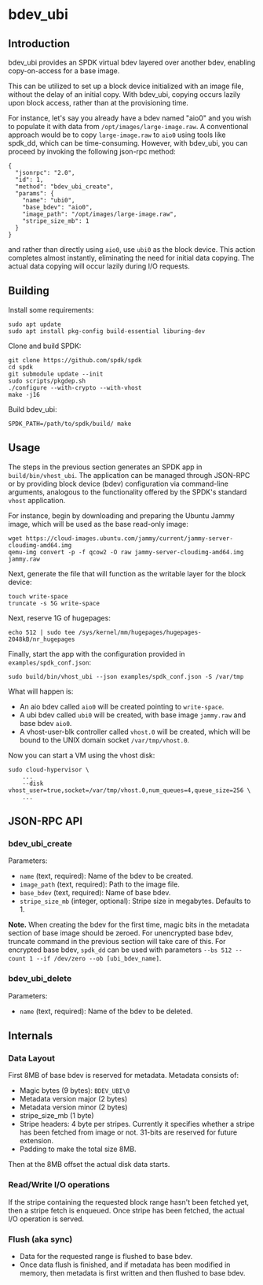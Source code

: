 # bdev_ubi

## Introduction

bdev_ubi provides an SPDK virtual bdev layered over another bdev, enabling
copy-on-access for a base image.

This can be utilized to set up a block device initialized with an image file,
without the delay of an initial copy. With bdev_ubi, copying occurs lazily upon
block access, rather than at the provisioning time.

For instance, let's say you already have a bdev named "aio0" and you wish to
populate it with data from `/opt/images/large-image.raw`. A conventional
approach would be to copy `large-image.raw` to `aio0` using tools like spdk_dd,
which can be time-consuming. However, with bdev_ubi, you can proceed by invoking
the following json-rpc method:

```
{
  "jsonrpc": "2.0",
  "id": 1,
  "method": "bdev_ubi_create",
  "params": {
    "name": "ubi0",
    "base_bdev": "aio0",
    "image_path": "/opt/images/large-image.raw",
    "stripe_size_mb": 1
  }
}
```

and rather than directly using `aio0`, use `ubi0` as the block device. This
action completes almost instantly, eliminating the need for initial data
copying. The actual data copying will occur lazily during I/O requests.

## Building

Install some requirements:

```
sudo apt update
sudo apt install pkg-config build-essential liburing-dev
```

Clone and build SPDK:

```
git clone https://github.com/spdk/spdk
cd spdk
git submodule update --init
sudo scripts/pkgdep.sh
./configure --with-crypto --with-vhost
make -j16
```

Build bdev_ubi:

```
SPDK_PATH=/path/to/spdk/build/ make
```

## Usage

The steps in the previous section generates an SPDK app in
`build/bin/vhost_ubi`. The application can be managed through JSON-RPC or by
providing block device (bdev) configuration via command-line arguments,
analogous to the functionality offered by the SPDK's standard `vhost`
application.

For instance, begin by downloading and preparing the Ubuntu Jammy image, which
will be used as the base read-only image:

```
wget https://cloud-images.ubuntu.com/jammy/current/jammy-server-cloudimg-amd64.img
qemu-img convert -p -f qcow2 -O raw jammy-server-cloudimg-amd64.img jammy.raw
```

Next, generate the file that will function as the writable layer for the block
device:

```
touch write-space
truncate -s 5G write-space
```

Next, reserve 1G of hugepages:

```
echo 512 | sudo tee /sys/kernel/mm/hugepages/hugepages-2048kB/nr_hugepages
```

Finally, start the app with the configuration provided in
`examples/spdk_conf.json`:

```
sudo build/bin/vhost_ubi --json examples/spdk_conf.json -S /var/tmp
```

What will happen is:
* An aio bdev called `aio0` will be created pointing to `write-space`.
* A ubi bdev called `ubi0` will be created, with base image `jammy.raw` and base
  bdev `aio0`.
* A vhost-user-blk controller called `vhost.0` will be created, which will be
  bound to the UNIX domain socket `/var/tmp/vhost.0`.

Now you can start a VM using the vhost disk:

```
sudo cloud-hypervisor \
    ...
    --disk vhost_user=true,socket=/var/tmp/vhost.0,num_queues=4,queue_size=256 \
    ...
```

## JSON-RPC API

### bdev_ubi_create

Parameters:
* `name` (text, required): Name of the bdev to be created.
* `image_path` (text, required): Path to the image file.
* `base_bdev` (text, required): Name of base bdev.
* `stripe_size_mb` (integer, optional): Stripe size in megabytes. Defaults to 1.

**Note.** When creating the bdev for the first time, magic bits in the metadata
section of base image should be zeroed. For unencrypted base bdev, truncate
command in the previous section will take care of this. For encrypted base bdev,
`spdk_dd` can be used with parameters `--bs 512 --count 1 --if /dev/zero --ob
[ubi_bdev_name]`.

### bdev_ubi_delete

Parameters:
* `name` (text, required): Name of the bdev to be deleted.

## Internals

### Data Layout

First 8MB of base bdev is reserved for metadata. Metadata consists of:
* Magic bytes (9 bytes): `BDEV_UBI\0`
* Metadata version major (2 bytes)
* Metadata version minor (2 bytes)
* stripe_size_mb (1 byte)
* Stripe headers: 4 byte per stripes. Currently it specifies whether a stripe
  has been fetched from image or not. 31-bits are reserved for future extension.
* Padding to make the total size 8MB.

Then at the 8MB offset the actual disk data starts.

### Read/Write I/O operations

If the stripe containing the requested block range hasn't been fetched yet, then
a stripe fetch is enqueued. Once stripe has been fetched, the actual I/O
operation is served.

### Flush (aka sync)

* Data for the requested range is flushed to base bdev.
* Once data flush is finished, and if metadata has been modified in memory, then
  metadata is first written and then flushed to base bdev.
